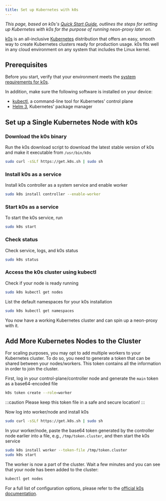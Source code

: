 ```yaml
---
title: Set up Kubernetes with k0s
---
```


*This page, based on k0s's [Quick Start Guide](https://docs.k0sproject.io/v1.21.2+k0s.0/install/#install-k0s), outlines the steps for setting up Kubernetes with k0s for the purpose of running neon-proxy later on.*

[k0s](https://k0sproject.io/) is an all-inclusive [Kubernetes](https://kubernetes.io/) distribution that offers an easy, smooth way to create Kubernetes clusters ready for production usage. k0s fits well in any cloud environment on any system that includes the Linux kernel.

## Prerequisites
Before you start, verify that your environment meets the [system requirements for k0s](https://docs.k0sproject.io/v1.21.2+k0s.0/system-requirements/).

In addition, make sure the following software is installed on your device:
* [kubectl](https://kubernetes.io/docs/tasks/tools/install-kubectl-linux/), a command-line tool for Kubernetes' control plane
* [Helm 3](https://helm.sh/docs/intro/install/), Kubernetes' package manager

## Set up a Single Kubernetes Node with k0s

### Download the k0s binary
Run the k0s download script to download the latest stable version of k0s and make it executable from `/usr/bin/k0s`
```bash 
sudo curl -sSLf https://get.k0s.sh | sudo sh
```

### Install k0s as a service
Install k0s controller as a system service and enable worker
```bash 
sudo k0s install controller --enable-worker
```

### Start k0s as a service
To start the k0s service, run
```bash
sudo k0s start
```

### Check status
Check service, logs, and k0s status
```bash
sudo k0s status
```

### Access the k0s cluster using kubectl
Check if your node is ready running
```bash
sudo k0s kubectl get nodes
```

List the default namespaces for your k0s installation
```bash
sudo k0s kubectl get namespaces
```

You now have a working Kubernetes cluster and can spin up a neon-proxy with it.

## Add More Kubernetes Nodes to the Cluster
For scaling purposes, you may opt to add multiple workers to your Kubernetes cluster. To do so, you need to generate a token that can be shared between your nodes/workers. This token contains all the information in order to join the cluster.

First, log in your control-plane/controller node and generate the `main` token as a base64-encoded file
```bash
k0s token create --role=worker
```

:::caution
Please keep this token file in a safe and secure location!
:::

Now log into worker/node and install k0s
```bash
sudo curl -sSLf https://get.k0s.sh | sudo sh
```

In your worker/node, paste the base64 token generated by the controller node earlier into a file, e.g., `/tmp/token.cluster`, and then start the k0s service
```bash
sudo k0s install worker --token-file /tmp/token.cluster
sudo k0s start
```

The worker is now a part of the cluster. Wait a few minutes and you can see that your node has been added to the cluster:
```bash
kubectl get nodes
```

For a full list of configuration options, please refer to the [official k0s documentation](https://docs.k0sproject.io/latest/high-availability/).